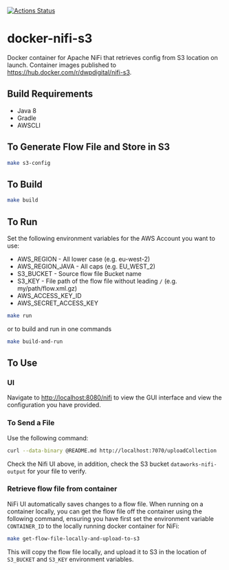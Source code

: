 [![Actions Status](https://github.com/dwp/docker-nifi-s3/workflows/Master/badge.svg)](https://github.com/dwp/docker-nifi-s3/actions)

 # docker-nifi-s3
Docker container for Apache NiFi that retrieves config from S3 location on launch. Container images published to https://hub.docker.com/r/dwpdigital/nifi-s3.

## Build Requirements
- Java 8
- Gradle
- AWSCLI

## To Generate Flow File and Store in S3
```bash
make s3-config
```

## To Build
```bash
make build
```

## To Run
Set the following environment variables for the AWS Account you want to use:
- AWS_REGION - All lower case (e.g. eu-west-2)
- AWS_REGION_JAVA - All caps (e.g. EU_WEST_2)
- S3_BUCKET - Source flow file Bucket name
- S3_KEY - File path of the flow file without leading `/` (e.g. my/path/flow.xml.gz)
- AWS_ACCESS_KEY_ID
- AWS_SECRET_ACCESS_KEY

```bash
make run
```

or to build and run in one commands

```bash
make build-and-run
```

## To Use
### UI
Navigate to [http://localhost:8080/nifi](http://localhost:8080/nifi) to view the GUI interface and view the configuration you have provided.


### To Send a File
Use the following command:
```bash
curl --data-binary @README.md http://localhost:7070/uploadCollection 
```

Check the Nifi UI above, in addition, check the S3 bucket `dataworks-nifi-output` for your file to verify.

### Retrieve flow file from container
NiFi UI automatically saves changes to a flow file. When running on a container locally, you can get the flow file off the container using the following command, ensuring you have first set the environment variable `CONTAINER_ID` to the locally running docker container for NiFi:
```bash
make get-flow-file-locally-and-upload-to-s3
```

This will copy the flow file locally, and upload it to S3 in the location of `S3_BUCKET` and `S3_KEY` environment variables.

